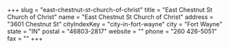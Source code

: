 +++
slug = "east-chestnut-st-church-of-christ"
title = "East Chestnut St Church of Christ"
name = "East Chestnut St Church of Christ"
address = "3601 Chestnut St"
cityIndexKey = "city-in-fort-wayne"
city = "Fort Wayne"
state = "IN"
postal = "46803-2817"
website = ""
phone = "260 426-5051"
fax = ""
+++

